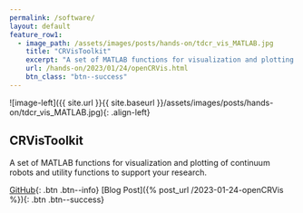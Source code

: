 ```yaml
---
permalink: /software/
layout: default
feature_row1:
  - image_path: /assets/images/posts/hands-on/tdcr_vis_MATLAB.jpg
    title: "CRVisToolkit"
    excerpt: "A set of MATLAB functions for visualization and plotting of continuum robots. And utility functions to support your research."
    url: /hands-on/2023/01/24/openCRVis.html
    btn_class: "btn--success"
---
```

<!-- {% include feature_row id="feature_row1" type="left" %} -->

![image-left]({{ site.url }}{{ site.baseurl }}/assets/images/posts/hands-on/tdcr_vis_MATLAB.jpg){: .align-left}
## CRVisToolkit

A set of MATLAB functions for visualization and plotting of continuum robots and utility functions to support your research.

[GitHub](https://github.com/ContinuumRoboticsLab/CRVisToolkit){: .btn .btn--info}
[Blog Post]({% post_url /2023-01-24-openCRVis %}){: .btn .btn--success}

 